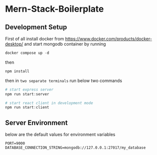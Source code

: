 # Mern-Stack-Boilerplate

## Development Setup

First of all install docker from https://www.docker.com/products/docker-desktop/ and start mongodb container by running

```powershell
docker compose up -d
````

then

```powershell
npm install
```

then in `two separate terminals` run below two commands

```powershell
# start express server
npm run start:server

# start react client in development mode
npm run start:client
````

## Server Environment

below are the default values for environment variables

```dotenv
PORT=9000
DATABASE_CONNECTION_STRING=mongodb://127.0.0.1:27017/my_database
```